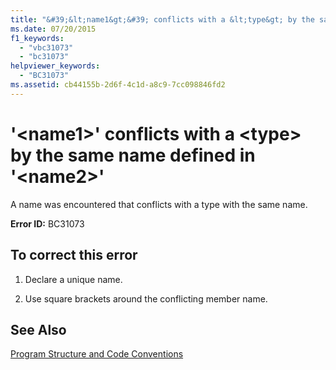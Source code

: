 ```yaml
---
title: "&#39;&lt;name1&gt;&#39; conflicts with a &lt;type&gt; by the same name defined in &#39;&lt;name2&gt;&#39;"
ms.date: 07/20/2015
f1_keywords: 
  - "vbc31073"
  - "bc31073"
helpviewer_keywords: 
  - "BC31073"
ms.assetid: cb44155b-2d6f-4c1d-a8c9-7cc098846fd2
---
```

# &#39;&lt;name1&gt;&#39; conflicts with a &lt;type&gt; by the same name defined in &#39;&lt;name2&gt;&#39;
A name was encountered that conflicts with a type with the same name.  
  
 **Error ID:** BC31073  
  
## To correct this error  
  
1.  Declare a unique name.  
  
2.  Use square brackets around the conflicting member name.  
  
## See Also  
 [Program Structure and Code Conventions](../../visual-basic/programming-guide/program-structure/program-structure-and-code-conventions.md)
